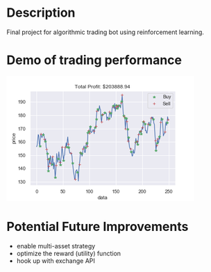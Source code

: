 # Description

Final project for algorithmic trading bot using reinforcement learning. 

# Demo of trading performance

![](buy_sell.png)


# Potential Future Improvements

+ enable multi-asset strategy
+ optimize the reward (utility) function
+ hook up with exchange API

